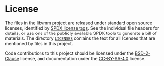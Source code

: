 <!--
     Copyright 2024, UNSW
     SPDX-License-Identifier: CC-BY-SA-4.0
-->

# License

The files in the libvmm project are released under standard
open source licenses, identified by [SPDX license tags][1]. See the individual file
headers for details, or use one of the publicly available SPDX tools to generate a bill
of materials. The directory [`LICENSES`][2] contains the text for all licenses
that are mentioned by files in this project.

Code contributions to this project should be licensed under the [BSD-2-Clause]
license, and documentation under the [CC-BY-SA-4.0] license.

[1]: https://spdx.org
[2]: LICENSES/
[BSD-2-CLAUSE]: LICENSES/BSD-2-Clause.txt
[CC-BY-SA-4.0]: LICENSES/CC-BY-SA-4.0.txt

